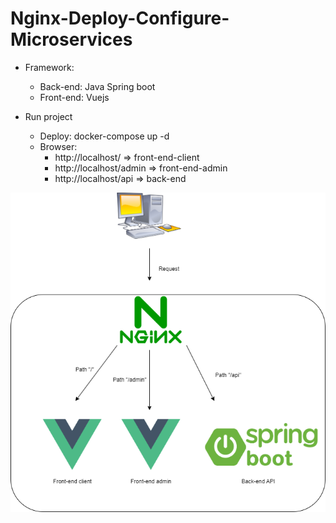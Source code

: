 # Nginx-Deploy-Configure-Microservices

- Framework: 
  - Back-end: Java Spring boot
  - Front-end: Vuejs

- Run project
  - Deploy: docker-compose up -d
  - Browser:
    - http://localhost/ => front-end-client
    - http://localhost/admin => front-end-admin
    - http://localhost/api => back-end

![Structure](https://github.com/buiquanghieu2910/Nginx-Deploy-Configure-Microservices/blob/master/images/Structure.png)
